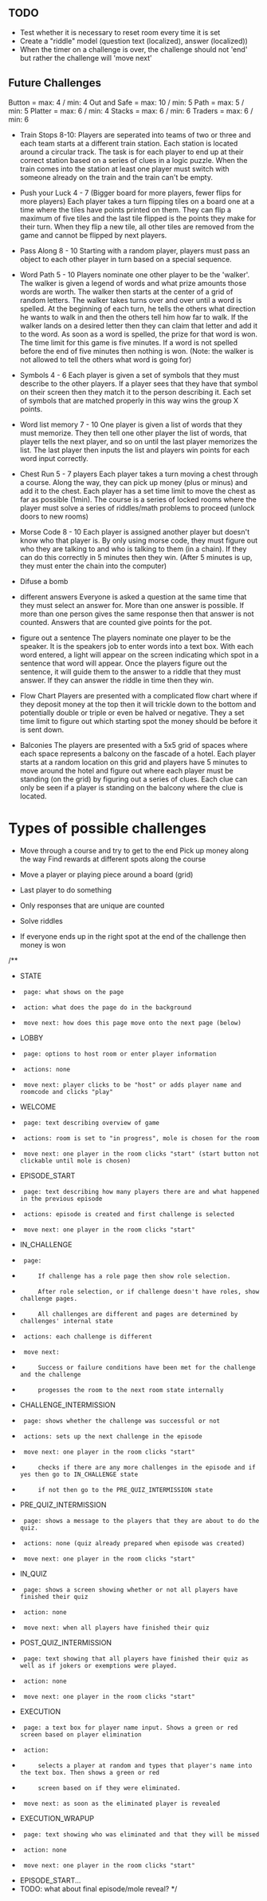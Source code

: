 ## TODO
- Test whether it is necessary to reset room every time it is set
- Create a "riddle" model (question text (localized), answer (localized))
- When the timer on a challenge is over, the challenge should not 'end' but rather the challenge will 'move next'

## Future Challenges

Button = max: 4 / min: 4
Out and Safe = max: 10 / min: 5
Path = max: 5 / min: 5
Platter = max: 6 / min: 4
Stacks = max: 6 / min: 6
Traders = max: 6 / min: 6

- Train Stops 8-10:
    Players are seperated into teams of two or three and each team starts at a different train station. 
    Each station is located around a circular track. The task is for each player to end up at their correct
    station based on a series of clues in a logic puzzle. When the train comes into the station at least
    one player must switch with someone already on the train and the train can't be empty.

- Push your Luck 4 - 7 (Bigger board for more players, fewer flips for more players)
    Each player takes a turn flipping tiles on a board one at a time where the tiles have points printed on them.
    They can flip a maximum of five tiles and the last tile flipped is the points they make for their turn.
    When they flip a new tile, all other tiles are removed from the game and cannot be flipped by next players.

- Pass Along 8 - 10
    Starting with a random player, players must pass an object to each other player in turn based on a special sequence.

- Word Path 5 - 10
    Players nominate one other player to be the 'walker'. The walker is given a legend of words and what prize amounts those words are worth. The walker then starts at the center of a grid of random letters. The walker takes turns over and over until a word is spelled. At the beginning of each turn, he tells the others what direction he wants to walk in and then the others tell him how far to walk. If the walker lands on a desired letter then they can claim that letter and add it to the word. As soon as a word is spelled, the prize for that word is won. The time limit for this game is five minutes. If a word is not spelled before the end of five minutes then nothing is won. (Note: the walker is not allowed to tell the others what word is going for)

- Symbols 4 - 6
    Each player is given a set of symbols that they must describe to the other players. If a player sees that they have that symbol on their screen then they match it to the person describing it. Each set of symbols that are matched properly in this way wins the group X points.

- Word list memory 7 - 10
    One player is given a list of words that they must memorize. They then tell one other player the list of words, that player tells the next player, and so on until the last player memorizes the list. The last player then inputs the list and players win points for each word input correctly.

- Chest Run 5 - 7 players
    Each player takes a turn moving a chest through a course. Along the way, they can pick up money (plus or minus) and add it to the chest. Each player has a set time limit to move the chest as far as possible (1min). The course is a series of locked rooms where the player must solve a series of riddles/math problems to proceed (unlock doors to new rooms)

- Morse Code 8 - 10
    Each player is assigned another player but doesn't know who that player is. By only using morse code, they must figure out who they are talking to and who is talking to them (in a chain). If they can do this correctly in 5 minutes then they win. (After 5 minutes is up, they must enter the chain into the computer)

- Difuse a bomb

- different answers
    Everyone is asked a question at the same time that they must select an answer for. More than one answer is
    possible. If more than one person gives the same response then that answer is not counted. Answers that are counted give points for the pot.

- figure out a sentence
    The players nominate one player to be the speaker. It is the speakers job to enter words into a text box.
    With each word entered, a light will appear on the screen indicating which spot in a sentence that word will
    appear. Once the players figure out the sentence, it will guide them to the answer to a riddle that they must answer. If they can answer the riddle in time then they win.

- Flow Chart
    Players are presented with a complicated flow chart where if they deposit money at the top then it will trickle down to the bottom and potentially double or triple or even be halved or negative. They a set time limit to figure out which starting spot the money should be before it is sent down.

- Balconies
    The players are presented with a 5x5 grid of spaces where each space represents a balcony on the fascade of a hotel. Each player starts at a random location on this grid and players have 5 minutes to move around the hotel and figure out where each player must be standing (on the grid) by figuring out a series of clues. Each clue can only be seen if a player is standing on the balcony where the clue is located.

# Types of possible challenges
- Move through a course and try to get to the end
    Pick up money along the way
    Find rewards at different spots along the course

- Move a player or playing piece around a board (grid)

- Last player to do something

- Only responses that are unique are counted

- Solve riddles

- If everyone ends up in the right spot at the end of the challenge then money is won


/**
 * STATE
 * 		page: what shows on the page
 * 		action: what does the page do in the background
 * 		move next: how does this page move onto the next page (below)
 * LOBBY
 * 		page: options to host room or enter player information
 * 		actions: none
 * 		move next: player clicks to be "host" or adds player name and roomcode and clicks "play"
 * WELCOME
 * 		page: text describing overview of game
 * 		actions: room is set to "in progress", mole is chosen for the room
 * 		move next: one player in the room clicks "start" (start button not clickable until mole is chosen)
 * EPISODE_START
 * 		page: text describing how many players there are and what happened in the previous episode
 * 		actions: episode is created and first challenge is selected
 * 		move next: one player in the room clicks "start"
 * IN_CHALLENGE
 * 		page:
 * 			If challenge has a role page then show role selection.
 * 			After role selection, or if challenge doesn't have roles, show challenge pages.
 * 			All challenges are different and pages are determined by challenges' internal state
 * 		actions: each challenge is different
 * 		move next:
 * 			Success or failure conditions have been met for the challenge and the challenge
 * 			progesses the room to the next room state internally
 * CHALLENGE_INTERMISSION
 * 		page: shows whether the challenge was successful or not
 * 		actions: sets up the next challenge in the episode
 * 		move next: one player in the room clicks "start"
 * 			checks if there are any more challenges in the episode and if yes then go to IN_CHALLENGE state
 * 			if not then go to the PRE_QUIZ_INTERMISSION state
 * PRE_QUIZ_INTERMISSION
 * 		page: shows a message to the players that they are about to do the quiz.
 * 		actions: none (quiz already prepared when episode was created)
 * 		move next: one player in the room clicks "start"
 * IN_QUIZ
 * 		page: shows a screen showing whether or not all players have finished their quiz
 * 		action: none
 * 		move next: when all players have finished their quiz
 * POST_QUIZ_INTERMISSION
 * 		page: text showing that all players have finished their quiz as well as if jokers or exemptions were played.
 * 		action: none
 * 		move next: one player in the room clicks "start"
 * EXECUTION
 * 		page: a text box for player name input. Shows a green or red screen based on player elimination
 * 		action: 
 * 			selects a player at random and types that player's name into the text box. Then shows a green or red
 * 			screen based on if they were eliminated.
 * 		move next: as soon as the eliminated player is revealed
 * EXECUTION_WRAPUP
 * 		page: text showing who was eliminated and that they will be missed
 * 		action: none
 * 		move next: one player in the room clicks "start"
 * EPISODE_START...
 * TODO: what about final episode/mole reveal?
 */